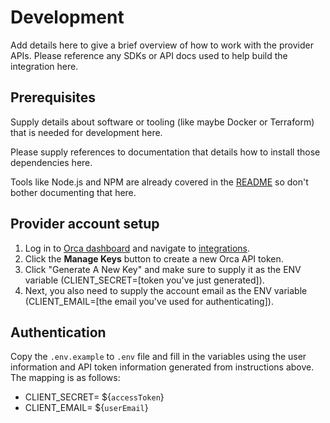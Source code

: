 # Development

Add details here to give a brief overview of how to work with the provider APIs.
Please reference any SDKs or API docs used to help build the integration here.

## Prerequisites

Supply details about software or tooling (like maybe Docker or Terraform) that
is needed for development here.

Please supply references to documentation that details how to install those
dependencies here.

Tools like Node.js and NPM are already covered in the [README](../README.md) so
don't bother documenting that here.

## Provider account setup

1. Log in to [Orca dashboard](https://app.orcasecurity.io) and navigate to
   [integrations](https://app.orcasecurity.io/integrations).
2. Click the **Manage Keys** button to create a new Orca API token.
3. Click "Generate A New Key" and make sure to supply it as the ENV variable
   (CLIENT_SECRET=[token you've just generated]).
4. Next, you also need to supply the account email as the ENV variable
   (CLIENT_EMAIL=[the email you've used for authenticating]).

## Authentication

Copy the `.env.example` to `.env` file and fill in the variables using the user
information and API token information generated from instructions above. The
mapping is as follows:

- CLIENT_SECRET= ${`accessToken`}
- CLIENT_EMAIL= ${`userEmail`}
